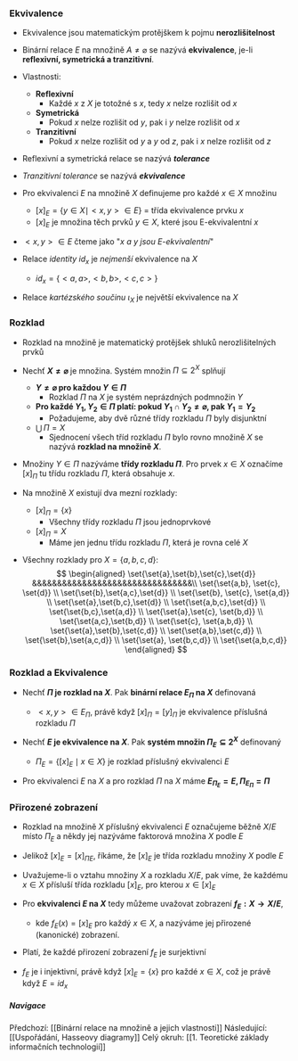 ### Ekvivalence
- Ekvivalence jsou matematickým protějškem k pojmu **nerozlišitelnost**
- Binární relace $E$ na množině $A \neq \varnothing$ se nazývá **ekvivalence**, je-li **reflexivní, symetrická a tranzitivní**.
- Vlastnosti:
	- **Reflexivní**
		- Každé $x$ z $X$ je totožné s $x$, tedy $x$ nelze rozlišit od $x$
	- **Symetrická**
		- Pokud $x$ nelze rozlišit od $y$, pak i $y$ nelze rozlišit od $x$
	- **Tranzitivní**
		- Pokud $x$ nelze rozlišit od $y$ a $y$ od $z$, pak i $x$ nelze rozlišit od $z$

- Reflexivní a symetrická relace se nazývá ***tolerance***
- *Tranzitivní tolerance* se nazývá ***ekvivalence***

- Pro ekvivalenci $E$ na množině $X$ definujeme pro každé $x \in X$ množinu
	- $[x]_{E} = \{y \in X \mid <x,y> \in E \}$ = třída ekvivalence prvku $x$
	- $[x]_{E}$ je množina těch prvků $y \in X$, které jsou E-ekvivalentní $x$

- $<x,y> \in E$ čteme jako "*$x$ a $y$ jsou E-ekvivalentní*"

- Relace *identity* $id_{x}$ je *nejmenší* ekvivalence na $X$
	- $id_{x} = \{<a,a>,<b,b>,<c,c>\}$
- Relace *kartézského součinu* $\iota_{X}$ je největší ekvivalence na $X$
### Rozklad
- Rozklad na množině je matematický protějšek shluků nerozlišitelných prvků
- Nechť **$X \neq \varnothing$** je množina. Systém množin $\Pi \subseteq 2^{X}$ splňují
	- **$Y \neq \varnothing$ pro každou $Y \in \Pi$**
		- Rozklad $\Pi$ na $X$ je systém neprázdných podmnožin $Y$
	- **Pro každé $Y_{1}, Y_{2} \in \Pi$ platí: pokud $Y_{1} \cap Y_{2} \neq \varnothing$, pak $Y_{1} = Y_{2}$**
		- Požadujeme, aby dvě různé třídy rozkladu $\Pi$ byly disjunktní
	- $\bigcup \, \Pi = X$
		- Sjednocení všech tříd rozkladu $\Pi$ bylo rovno množině $X$ se nazývá **rozklad na množině $X$**. 
- Množiny $Y \in \Pi$ nazýváme **třídy rozkladu $\Pi$**. Pro prvek $x \in X$ označíme $[x]_{\Pi}$ tu třídu rozkladu $\Pi$, která obsahuje $x$.
- Na množině $X$ existují dva mezní rozklady:
	- $[x]_{\Pi} = \{x\}$
		- Všechny třídy rozkladu $\Pi$ jsou jednoprvkové
	- $[x]_{\Pi} = X$
		- Máme jen jednu třídu rozkladu $\Pi$, která je rovna celé $X$

- Všechny rozklady pro $X = \{a,b,c,d\}$:
$$
	\begin{aligned}
	\set{\set{a},\set{b},\set{c},\set{d}} &&&&&&&&&&&&&&&&&&&&&&&&&&&&&&&&\\
	\set{\set{a,b}, \set{c}, \set{d}} \\
	\set{\set{b},\set{a,c},\set{d}} \\
	\set{\set{b}, \set{c}, \set{a,d}} \\
	\set{\set{a},\set{b,c},\set{d}} \\
	\set{\set{a,b,c},\set{d}} \\
	\set{\set{b,c},\set{a,d}} \\
	\set{\set{a},\set{c}, \set{b,d}} \\
	\set{\set{a,c},\set{b,d}} \\
	\set{\set{c}, \set{a,b,d}} \\
	\set{\set{a},\set{b},\set{c,d}} \\
	\set{\set{a,b},\set{c,d}} \\
	\set{\set{b},\set{a,c,d}} \\
	\set{\set{a}, \set{b,c,d}} \\
	\set{\set{a,b,c,d}}
	\end{aligned}
	$$

### Rozklad a Ekvivalence
- Nechť **$\Pi$ je rozklad na $X$**. Pak **binární relace $E_{\Pi}$ na $X$** definovaná
	- $<x,y> \in E_{\Pi}$, právě když $[x]_{\Pi} = [y]_{\Pi}$
	je ekvivalence příslušná rozkladu $\Pi$

 - Nechť **$E$ je ekvivalence na $X$**. Pak **systém množin $\Pi_{E} \subseteq 2^{X}$** definovaný
	 - $\Pi_{E} = \{[x]_{E} \mid x \in X \}$
	je rozklad příslušný ekvivalenci $E$

- Pro ekvivalenci $E$ na $X$ a pro rozklad $\Pi$ na $X$ máme **$E_{\Pi_E} = E, \, \Pi_{E_\Pi} = \Pi$**
### Přirozené zobrazení
- Rozklad na množině $X$ příslušný ekvivalenci $E$ označujeme běžně $X/E$ místo $\Pi_{E}$ a někdy jej nazýváme faktorová množina $X$ podle $E$
- Jelikož $[x]_{E} = [x]_{\Pi E}$, říkáme, že $[x]_{E}$ je třída rozkladu množiny $X$ podle $E$

- Uvažujeme-li o vztahu množiny $X$ a rozkladu $X/E$, pak víme, že každému $x \in X$ přísluší třída rozkladu $[x]_{E}$, pro kterou $x \in [x]_{E}$

- Pro **ekvivalenci $E$ na $X$** tedy můžeme uvažovat zobrazení **$f_{E}:X \rightarrow X/E$**,
	- kde $f_{E}(x) = [x]_{E}$ pro každý $x \in X$,
	a nazýváme jej přirozené (kanonické) zobrazení.

- Platí, že každé přirození zobrazení $f_{E}$ je surjektivní
- $f_{E}$ je i injektivní, právě když $[x]_{E} = \{x\}$ pro každé $x \in X$, což je právě když $E = id_{x}$

##### Navigace
Předchozí:  [[Binární relace na množině a jejich vlastnosti]]
Následující: [[Uspořádání, Hasseovy diagramy]]
Celý okruh: [[1. Teoretické základy informačních technologií]]